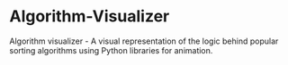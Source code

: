 # Algorithm-Visualizer
Algorithm visualizer - A visual representation of the logic behind popular sorting algorithms using
Python libraries for animation.
